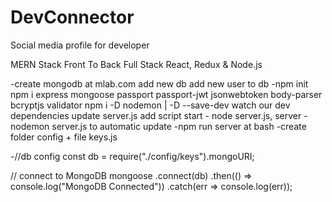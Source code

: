 # DevConnector

Social media profile for developer

MERN Stack Front To Back Full Stack React, Redux & Node.js

-create mongodb at mlab.com
add new db
add new user to db
-npm init
npm i express mongoose passport passport-jwt jsonwebtoken body-parser bcryptjs validator
npm i -D nodemon | -D --save-dev watch our dev dependencies update
server.js add script start - node server.js, server - nodemon server.js to automatic update
-npm run server at bash
-create folder config + file keys.js

-//db config
const db = require("./config/keys").mongoURI;

// connect to MongoDB
mongoose
.connect(db)
.then(() => console.log("MongoDB Connected"))
.catch(err => console.log(err));
